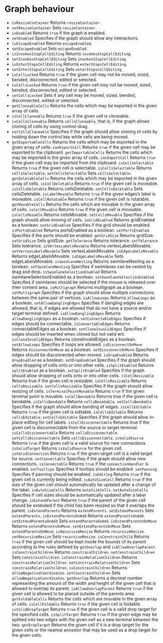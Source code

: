 # Graph behaviour

- `isResizeContainer` Returns `resizeContainer`.
- `setResizeContainer` Sets `resizeContainer`.
- `isEnabled` Returns `true` if the graph is enabled.
- `setEnabled` Specifies if the graph should allow any interactions.
- `isEscapeEnabled` Returns `escapeEnabled`.
- `setEscapeEnabled` Sets `escapeEnabled`.
- `isInvokesStopCellEditing` Returns `invokesStopCellEditing`.
- `setInvokesStopCellEditing` Sets `invokesStopCellEditing`.
- `isEnterStopsCellEditing` Returns `enterStopsCellEditing`.
- `setEnterStopsCellEditing` Sets `enterStopsCellEditing`.
- `isCellLocked` Returns `true` if the given cell may not be moved, sized, bended, disconnected, edited or selected.
- `isCellsLocked` Returns `true` if the given cell may not be moved, sized, bended, disconnected, edited or selected.
- `setCellsLocked` Sets if any cell may be moved, sized, bended, disconnected, edited or selected.
- `getCloneableCells` Returns the cells which may be exported in the given array of cells.
- `isCellCloneable` Returns `true` if the given cell is cloneable.
- `isCellsCloneable` Returns `cellsCloneable`, that is, if the graph allows cloning of cells by using control-drag.
- `setCellsCloneable` Specifies if the graph should allow cloning of cells by holding down the control key while cells are being moved.
- `getExportableCells` Returns the cells which may be exported in the given array of cells.
`canExportCell` Returns `true` if the given cell may be exported to the clipboard.
`getImportableCells` Returns the cells which may be imported in the given array of cells.
`canImportCell` Returns `true` if the given cell may be imported from the clipboard.
`isCellSelectable` Returns `true` if the given cell is selectable.
`isCellsSelectable` Returns `cellsSelectable`.
`setCellsSelectable` Sets `cellsSelectable`.
`getDeletableCells` Returns the cells which may be exported in the given array of cells.
`isCellDeletable` Returns `true` if the given cell is moveable.
`isCellsDeletable` Returns cellsDeletable.
`setCellsDeletable` Sets cellsDeletable.
`isLabelMovable` Returns `true` if the given edges’s label is moveable.
`isCellRotatable` Returns `true` if the given cell is rotatable.
`getMovableCells` Returns the cells which are movable in the given array of cells.
`isCellMovable` Returns `true` if the given cell is moveable.
`isCellsMovable` Returns cellsMovable.
`setCellsMovable` Specifies if the graph should allow moving of cells.
`isGridEnabled` Returns gridEnabled as a boolean.
`setGridEnabled` Specifies if the grid should be enabled.
`isPortsEnabled` Returns portsEnabled as a boolean.
`setPortsEnabled` Specifies if the ports should be enabled.
`getGridSize` Returns gridSize.
`setGridSize` Sets gridSize.
`getTolerance` Returns tolerance.
`setTolerance` Sets tolerance.
`isVertexLabelsMovable` Returns vertexLabelsMovable.
`setVertexLabelsMovable` Sets vertexLabelsMovable.
`isEdgeLabelsMovable` Returns edgeLabelsMovable.
`isEdgeLabelsMovable` Sets edgeLabelsMovable.
`isSwimlaneNesting` Returns swimlaneNesting as a boolean.
`setSwimlaneNesting` Specifies if swimlanes can be nested by drag and drop.
`isSwimlaneSelectionEnabled` Returns swimlaneSelectionEnabled as a boolean.
`setSwimlaneSelectionEnabled` Specifies if swimlanes should be selected if the mouse is released over their content area.
`isMultigraph` Returns multigraph as a boolean.
`setMultigraph` Specifies if the graph should allow multiple connections between the same pair of vertices.
`isAllowLoops` Returns `allowLoops` as a boolean.
`setAllowDanglingEdges` Specifies if dangling edges are allowed, that is, if edges are allowed that do not have a source and/or target terminal defined.
`isAllowDanglingEdges` Returns `allowDanglingEdges` as a boolean.
`setConnectableEdges` Specifies if edges should be connectable.
`isConnectableEdges` Returns connectableEdges as a boolean.
`setCloneInvalidEdges` Specifies if edges should be inserted when cloned but not valid wrt.
`isCloneInvalidEdges` Returns cloneInvalidEdges as a boolean.
`setAllowLoops` Specifies if loops are allowed.
`isDisconnectOnMove` Returns `disconnectOnMove` as a boolean.
`setDisconnectOnMove` Specifies if edges should be disconnected when moved.
`isDropEnabled` Returns `dropEnabled` as a boolean.
`setDropEnabled` Specifies if the graph should allow dropping of cells onto or into other cells.
`isSplitEnabled` Returns `splitEnabled` as a boolean.
`setSplitEnabled` Specifies if the graph should allow dropping of cells onto or into other cells.
`isCellResizable` Returns true if the given cell is resizable.
`isCellsResizable` Returns `cellsResizable`.
`setCellsResizable` Specifies if the graph should allow resizing of cells.
`isTerminalPointMovable` Returns `true` if the given terminal point is movable.
`isCellBendable` Returns true if the given cell is bendable.
`isCellsBendable` Returns `cellsBenadable`.
`setCellsBendable` Specifies if the graph should allow bending of edges.
`isCellEditable` Returns `true` if the given cell is editable.
`isCellsEditable` Returns `cellsEditable`.
`setCellsEditable` Specifies if the graph should allow in-place editing for cell labels.
`isCellDisconnectable` Returns true if the given cell is disconnectable from the source or target terminal.
`isCellsDisconnectable` Returns `cellsDisconnectable`.
`setCellsDisconnectable` Sets `cellsDisconnectable`.
`isValidSource` Returns `true` if the given cell is a valid source for new connections.
`isValidTarget` Returns `isValidSource` for the given cell.
`isValidConnection` Returns `true` if the given target cell is a valid target for source.
`setConnectable` Specifies if the graph should allow new connections.
`isConnectable` Returns `true` if the `connectionHandler` is enabled.
`setTooltips` Specifies if tooltips should be enabled.
`setPanning` Specifies if panning should be enabled.
`isEditing` Returns `true` if the given cell is currently being edited.
`isAutoSizeCell` Returns `true` if the size of the given cell should automatically be updated after a change of the label.
`isAutoSizeCells` Returns `autoSizeCells`.
`setAutoSizeCells` Specifies if cell sizes should be automatically updated after a label change.
`isExtendParent` Returns `true` if the parent of the given cell should be extended if the child has been resized so that it overlaps the parent.
`isExtendParents` Returns `extendParents`.
`setExtendParents` Sets `extendParents`.
`isExtendParentsOnAdd` Returns `extendParentsOnAdd`.
`setExtendParentsOnAdd` Sets `extendParentsOnAdd`.
`isExtendParentsOnMove` Returns `extendParentsOnMove`.
`setExtendParentsOnMove` Sets `extendParentsOnMove`.
`isRecursiveResize` Returns `recursiveResize`.
`setRecursiveResize` Sets `recursiveResize`.
`isConstrainChild` Returns `true` if the given cell should be kept inside the bounds of its parent according to the rules defined by `getOverlap` and `isAllowOverlapParent`.
`isConstrainChildren` Returns `constrainChildren`.
`setConstrainChildren` Sets `constrainChildren`.
`isConstrainRelativeChildren` Returns `constrainRelativeChildren`.
`setConstrainRelativeChildren` Sets `constrainRelativeChildren`.
`isConstrainChildren` Returns `allowNegativeCoordinates`.
`setConstrainChildren` Sets `allowNegativeCoordinates`.
`getOverlap` Returns a decimal number representing the amount of the width and height of the given cell that is allowed to overlap its parent.
`isAllowOverlapParent` Returns `true` if the given cell is allowed to be placed outside of the parents area.
`getFoldableCells` Returns the cells which are movable in the given array of cells.
`isCellFoldable` Returns `true` if the given cell is foldable.
`isValidDropTarget` Returns `true` if the given cell is a valid drop target for the specified cells.
`isSplitTarget` Returns `true` if the given edge may be splitted into two edges with the given cell as a new terminal between the two.
`getDropTarget` Returns the given cell if it is a drop target for the given cells or the nearest ancestor that may be used as a drop target for the given cells.
